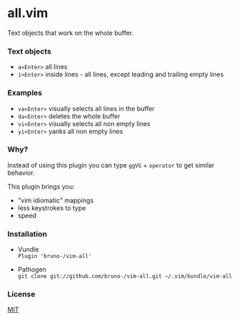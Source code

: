 # all.vim

Text objects that work on the whole buffer.

### Text objects

* `a<Enter>` all lines
* `i<Enter>` inside lines - all lines, except leading and trailing empty lines

### Examples

* `va<Enter>` visually selects all lines in the buffer
* `da<Enter>` deletes the whole buffer
* `vi<Enter>` visually selects all non empty lines
* `yi<Enter>` yanks all non empty lines

### Why?

Instead of using this plugin you can type `ggVG` + `operator` to get similar
behavior.

This plugin brings you:
* "vim idiomatic" mappings
* less keystrokes to type
* speed

### Installation

* Vundle<br/>
`Plugin 'bruno-/vim-all'`

* Pathogen<br/>
`git clone git://github.com/bruno-/vim-all.git ~/.vim/bundle/vim-all`

### License

[MIT](LICENSE.md)
